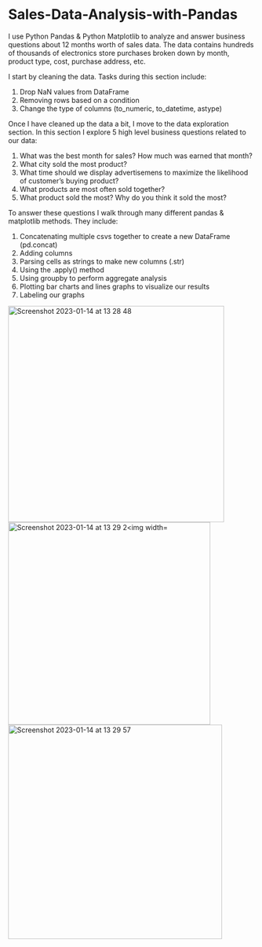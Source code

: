 # Sales-Data-Analysis-with-Pandas

I use Python Pandas & Python Matplotlib to analyze and answer business questions about 12 months worth of sales data. The data contains hundreds of thousands of electronics store purchases broken down by month, product type, cost, purchase address, etc.

I start by cleaning the data. Tasks during this section include:

1) Drop NaN values from DataFrame
2) Removing rows based on a condition
3) Change the type of columns (to_numeric, to_datetime, astype)

Once I have cleaned up the data a bit, I move to the data exploration section. In this section I explore 5 high level business questions related to our data:

1) What was the best month for sales? How much was earned that month?
2) What city sold the most product?
3) What time should we display advertisemens to maximize the likelihood of customer’s buying product?
4) What products are most often sold together?
5) What product sold the most? Why do you think it sold the most?

To answer these questions I walk through many different pandas & matplotlib methods. They include:

1) Concatenating multiple csvs together to create a new DataFrame (pd.concat)
2) Adding columns
3) Parsing cells as strings to make new columns (.str)
4) Using the .apply() method
5) Using groupby to perform aggregate analysis
6) Plotting bar charts and lines graphs to visualize our results
7) Labeling our graphs


<img width="440" alt="Screenshot 2023-01-14 at 13 28 48" src="https://user-images.githubusercontent.com/60337834/212462506-b5b2c885-81a4-42bf-a5c6-d6b631f2f12c.png">
<img width="412" alt="Screenshot 2023-01-14 at 13 29 2<img width="552" alt="Screenshot 2023-01-14 at 13 30 41" src="https://user-images.githubusercontent.com/60337834/212462530-afbea0b9-b855-49e0-82de-6556118c7f1b.png">
<img width="436" alt="Screenshot 2023-01-14 at 13 29 57" src="https://user-images.githubusercontent.com/60337834/212462521-680b7ac7-98db-4042-98e3-8e45340cee42.png">
